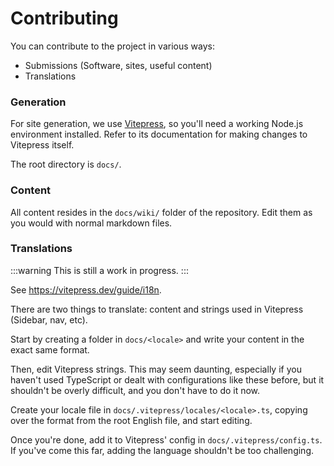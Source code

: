 # Contributing

You can contribute to the project in various ways:

- Submissions (Software, sites, useful content)
- Translations

### Generation

For site generation, we use [Vitepress](https://vitepress.dev), so you'll need a working Node.js environment installed. Refer to its documentation for making changes to Vitepress itself.

The root directory is `docs/`.

### Content

All content resides in the `docs/wiki/` folder of the repository. Edit them as you would with normal markdown files.

### Translations

:::warning
This is still a work in progress.
:::

See https://vitepress.dev/guide/i18n.

There are two things to translate: content and strings used in Vitepress (Sidebar, nav, etc).

Start by creating a folder in `docs/<locale>` and write your content in the exact same format.

Then, edit Vitepress strings. This may seem daunting, especially if you haven't used TypeScript or dealt with configurations like these before, but it shouldn't be overly difficult, and you don't have to do it now.

Create your locale file in `docs/.vitepress/locales/<locale>.ts`, copying over the format from the root English file, and start editing.

Once you're done, add it to Vitepress' config in `docs/.vitepress/config.ts`. If you've come this far, adding the language shouldn't be too challenging.
